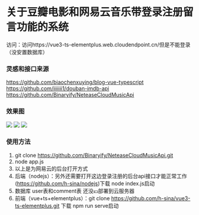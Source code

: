 # 关于豆瓣电影和网易云音乐带登录注册留言功能的系统
访问：访问https://vue3-ts-elementplus.web.cloudendpoint.cn/但是不能登录 （没安置数据库）
### 灵感和接口来源
https://github.com/biaochenxuying/blog-vue-typescript<br>
https://github.com/iiiiiii1/douban-imdb-api<br>
https://github.com/Binaryify/NeteaseCloudMusicApi<br>
### 效果图
![](https://img-blog.csdnimg.cn/06e7f5d266834d329b9e27105908af66.gif)
![](https://img-blog.csdnimg.cn/23a6e18dac194230ad6abd152e60d3a4.gif)
![](https://img-blog.csdnimg.cn/c111543626c34a23a2944ced4b517647.gif)
### 使用方法
1. git clone https://github.com/Binaryify/NeteaseCloudMusicApi.git
2. node app.js
3. 以上是为网易云的后台打开方式
4. 后端（nodejs）：另外还需要打开这边登录注册的后台api接口才能正常工作(https://github.com/h-sina/nodejs)下载 node index.js启动
5. 数据库 user表和comment表 还没💴部署到云服务器
6. 前端（vue+ts+elementplus）：git clone https://github.com/h-sina/vue3-ts-elementplus.git 下载 npm run serve启动
